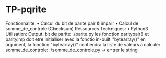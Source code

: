 # TP-pqrite
Fonctionnalite:
    • Calcul du bit de parite pair & impair
    • Calcul de somme_de_controle (Checksum)
Ressources Techniques:
    • Python3
Utilisation: Output: bit de parite: ./parite.py les fonction paritypair() et parityimp doit etre initialiser avec la fonctio in-built "bytearray()" en argument, la fonction "bytearray()" contiendra la liste de valeurs a calculer
somme_de_controle: ./somme_de_controle.py -> entrer le string
